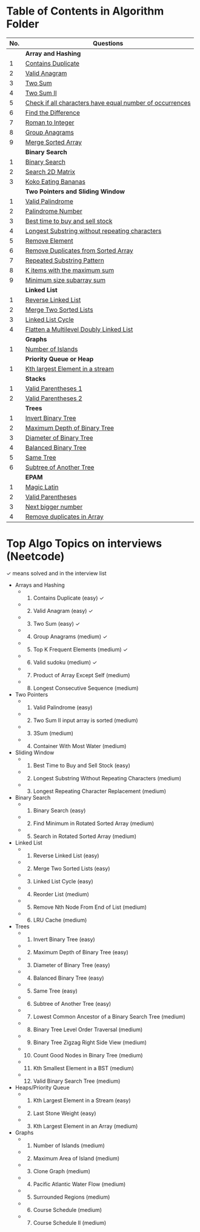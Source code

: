 # Table of Contents in Algorithm Folder

| No. | Questions |
| --- | --------- |
|   | **Array and Hashing** |
| 1 | [Contains Duplicate](./Algorithm/Array&Hashing.md)|
| 2 | [Valid Anagram](./Algorithm/Array&Hashing.md)|
| 3 | [Two Sum](./Algorithm/Array&Hashing.md)|
| 4 | [Two Sum II](./Algorithm/Array&Hashing.md)|
| 5 | [Check if all characters have equal number of occurrences](./Algorithm/Array&Hashing.md)|
| 6 | [Find the Difference](./Algorithm/Array&Hashing.md)|
| 7 | [Roman to Integer](./Algorithm/Array&Hashing.md)|
| 8 | [Group Anagrams](./Algorithm/Array&Hashing.md)|
| 9 | [Merge Sorted Array](./Algorithm/Array&Hashing.md)|
|   | **Binary Search** |
| 1 | [Binary Search](./Algorithm/BinarySearch.md)|
| 2 | [Search 2D Matrix](./Algorithm/BinarySearch.md)|
| 3 | [Koko Eating Bananas](./Algorithm/BinarySearch.md)|
|   | **Two Pointers and Sliding Window** |
| 1 | [Valid Palindrome](./Algorithm/TwoPointers.md)|
| 2 | [Palindrome Number](./Algorithm/TwoPointers.md)|
| 3 | [Best time to buy and sell stock](./Algorithm/TwoPointers.md)|
| 4 | [Longest Substring without repeating characters](./Algorithm/TwoPointers.md)|
| 5 | [Remove Element](./Algorithm/TwoPointers.md)|
| 6 | [Remove Duplicates from Sorted Array](./Algorithm/TwoPointers.md)|
| 7 | [Repeated Substring Pattern](./Algorithm/TwoPointers.md)|
| 8 | [K items with the maximum sum](./Algorithm/TwoPointers.md)|
| 9 | [Minimum size subarray sum](./Algorithm/TwoPointers.md)|
|   | **Linked List** |
| 1 | [Reverse Linked List](./Algorithm/LinkedList.md)|
| 2 | [Merge Two Sorted Lists](./Algorithm/LinkedList.md)|
| 3 | [Linked List Cycle](./Algorithm/LinkedList.md)|
| 4 | [Flatten a Multilevel Doubly Linked List](./Algorithm/DoublyLinkedList.md)|
|   | **Graphs** |
| 1 | [Number of Islands](./Algorithm/Graphs.md)|
|   | **Priority Queue or  Heap** |
| 1 | [Kth largest Element in a stream](./Algorithm/PriorityQueue.md)|
|   | **Stacks** |
| 1 | [Valid Parentheses 1](./Algorithm/Stack.md)|
| 2 | [Valid Parentheses 2](./Algorithm/Stack.md)|
|   | **Trees** |
| 1 | [Invert Binary Tree](./Algorithm/Trees.md)|
| 2 | [Maximum Depth of Binary Tree](./Algorithm/Trees.md)|
| 3 | [Diameter of Binary Tree](./Algorithm/Trees.md)|
| 4 | [Balanced Binary Tree](./Algorithm/Trees.md)|
| 5 | [Same Tree](./Algorithm/Trees.md)|
| 6 | [Subtree of Another Tree](./Algorithm/Trees.md)|
|   | **EPAM** |
| 1 | [Magic Latin](./Algorithm/algoEpam.md)|
| 2 | [Valid Parentheses](./Algorithm/algoEpam.md)|
| 3 | [Next bigger number](./Algorithm/algoEpam.md)|
| 4 | [Remove duplicates in Array](./Algorithm/algoEpam.md)|


# Top Algo Topics on interviews (Neetcode)
&#10003; means solved and in the interview list

-   Arrays and Hashing
    - 1. Contains Duplicate (easy) &#10003;
    - 2. Valid Anagram (easy) &#10003;
    - 3. Two Sum (easy) &#10003;
    - 4. Group Anagrams (medium) &#10003;
    - 5. Top K Frequent Elements (medium) &#10003;
    - 6. Valid sudoku (medium) &#10003;
    - 7. Product of Array Except Self (medium)
    - 8. Longest Consecutive Sequence (medium)
-   Two Pointers
    - 1. Valid Palindrome (easy)
    - 2. Two Sum II input array is sorted (medium)
    - 3. 3Sum (medium)
    - 4. Container With Most Water (medium)
-   Sliding Window
    - 1. Best Time to Buy and Sell Stock (easy)
    - 2. Longest Substring Without Repeating Characters (medium)
    - 3. Longest Repeating Character Replacement (medium)
-   Binary Search
    - 1. Binary Search (easy)
    - 2. Find Minimum in Rotated Sorted Array (medium)
    - 5. Search in Rotated Sorted Array (medium)
-   Linked List
    - 1. Reverse Linked List (easy)
    - 2. Merge Two Sorted Lists (easy)
    - 3. Linked List Cycle (easy)
    - 4. Reorder List (medium)
    - 5. Remove Nth Node From End of List (medium)
    - 6. LRU Cache (medium)
-   Trees
    - 1. Invert Binary Tree (easy)
    - 2. Maximum Depth of Binary Tree (easy)
    - 3. Diameter of Binary Tree (easy)
    - 4. Balanced Binary Tree (easy)
    - 5. Same Tree (easy)
    - 6. Subtree of Another Tree (easy)
    - 7. Lowest Common Ancestor of a Binary Search Tree (medium)
    - 8. Binary Tree Level Order Traversal (medium)
    - 9. Binary Tree Zigzag Right Side View (medium)
    - 10. Count Good Nodes in Binary Tree (medium)
    - 11. Kth Smallest Element in a BST (medium)
    - 12. Valid Binary Search Tree (medium)
-   Heaps/Priority Queue
    - 1. Kth Largest Element in a Stream (easy)
    - 2. Last Stone Weight (easy)
    - 3. Kth Largest Element in an Array (medium)
-   Graphs
    - 1. Number of Islands (medium)
    - 2. Maximum Area of Island (medium)
    - 3. Clone Graph (medium)
    - 4. Pacific Atlantic Water Flow (medium)
    - 5. Surrounded Regions (medium)
    - 6. Course Schedule (medium)
    - 7. Course Schedule II (medium)